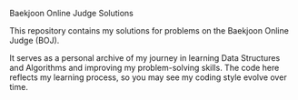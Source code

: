 Baekjoon Online Judge Solutions

This repository contains my solutions for problems on the Baekjoon Online Judge (BOJ).

It serves as a personal archive of my journey in learning Data Structures and Algorithms and improving my problem-solving skills. The code here reflects my learning process, so you may see my coding style evolve over time.
